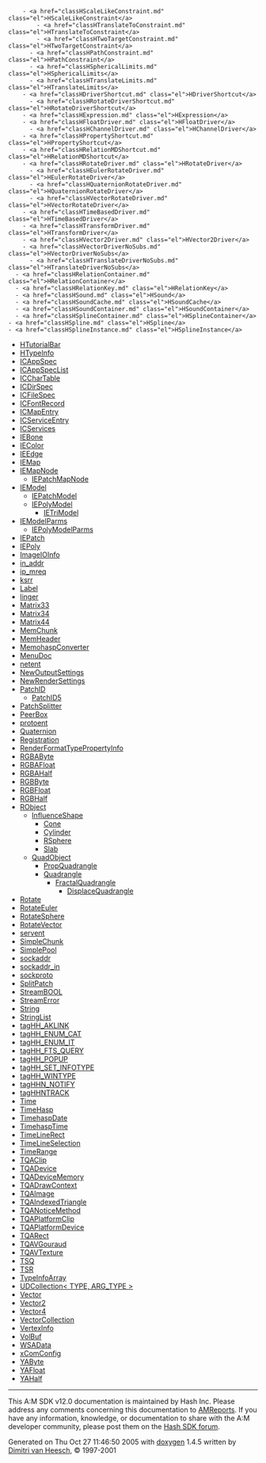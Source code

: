         - <a href="classHScaleLikeConstraint.md" class="el">HScaleLikeConstraint</a>
            - <a href="classHTranslateToConstraint.md" class="el">HTranslateToConstraint</a>
            - <a href="classHTwoTargetConstraint.md" class="el">HTwoTargetConstraint</a>
          - <a href="classHPathConstraint.md" class="el">HPathConstraint</a>
          - <a href="classHSphericalLimits.md" class="el">HSphericalLimits</a>
          - <a href="classHTranslateLimits.md" class="el">HTranslateLimits</a>
        - <a href="classHDriverShortcut.md" class="el">HDriverShortcut</a>
          - <a href="classHRotateDriverShortcut.md" class="el">HRotateDriverShortcut</a>
        - <a href="classHExpression.md" class="el">HExpression</a>
        - <a href="classHFloatDriver.md" class="el">HFloatDriver</a>
          - <a href="classHChannelDriver.md" class="el">HChannelDriver</a>
        - <a href="classHPropertyShortcut.md" class="el">HPropertyShortcut</a>
        - <a href="classHRelationMDShortcut.md" class="el">HRelationMDShortcut</a>
        - <a href="classHRotateDriver.md" class="el">HRotateDriver</a>
          - <a href="classHEulerRotateDriver.md" class="el">HEulerRotateDriver</a>
          - <a href="classHQuaternionRotateDriver.md" class="el">HQuaternionRotateDriver</a>
          - <a href="classHVectorRotateDriver.md" class="el">HVectorRotateDriver</a>
        - <a href="classHTimeBasedDriver.md" class="el">HTimeBasedDriver</a>
        - <a href="classHTransformDriver.md" class="el">HTransformDriver</a>
        - <a href="classHVector2Driver.md" class="el">HVector2Driver</a>
        - <a href="classHVectorDriverNoSubs.md" class="el">HVectorDriverNoSubs</a>
          - <a href="classHTranslateDriverNoSubs.md" class="el">HTranslateDriverNoSubs</a>
      - <a href="classHRelationContainer.md" class="el">HRelationContainer</a>
      - <a href="classHRelationKey.md" class="el">HRelationKey</a>
      - <a href="classHSound.md" class="el">HSound</a>
      - <a href="classHSoundCache.md" class="el">HSoundCache</a>
      - <a href="classHSoundContainer.md" class="el">HSoundContainer</a>
      - <a href="classHSplineContainer.md" class="el">HSplineContainer</a>
    - <a href="classHSpline.md" class="el">HSpline</a>
    - <a href="classHSplineInstance.md" class="el">HSplineInstance</a>
- <a href="classHTutorialBar.md" class="el">HTutorialBar</a>
- <a href="classHTypeInfo.md" class="el">HTypeInfo</a>
- <a href="structICAppSpec.md" class="el">ICAppSpec</a>
- <a href="structICAppSpecList.md" class="el">ICAppSpecList</a>
- <a href="structICCharTable.md" class="el">ICCharTable</a>
- <a href="structICDirSpec.md" class="el">ICDirSpec</a>
- <a href="structICFileSpec.md" class="el">ICFileSpec</a>
- <a href="structICFontRecord.md" class="el">ICFontRecord</a>
- <a href="structICMapEntry.md" class="el">ICMapEntry</a>
- <a href="structICServiceEntry.md" class="el">ICServiceEntry</a>
- <a href="structICServices.md" class="el">ICServices</a>
- <a href="classIEBone.md" class="el">IEBone</a>
- <a href="classIEColor.md" class="el">IEColor</a>
- <a href="classIEEdge.md" class="el">IEEdge</a>
- <a href="classIEMap.md" class="el">IEMap</a>
- <a href="classIEMapNode.md" class="el">IEMapNode</a>
  - <a href="classIEPatchMapNode.md" class="el">IEPatchMapNode</a>
- <a href="classIEModel.md" class="el">IEModel</a>
  - <a href="classIEPatchModel.md" class="el">IEPatchModel</a>
  - <a href="classIEPolyModel.md" class="el">IEPolyModel</a>
    - <a href="classIETriModel.md" class="el">IETriModel</a>
- <a href="classIEModelParms.md" class="el">IEModelParms</a>
  - <a href="classIEPolyModelParms.md" class="el">IEPolyModelParms</a>
- <a href="classIEPatch.md" class="el">IEPatch</a>
- <a href="classIEPoly.md" class="el">IEPoly</a>
- <a href="classImageIOInfo.md" class="el">ImageIOInfo</a>
- <a href="structin__addr.md" class="el">in_addr</a>
- <a href="structip__mreq.md" class="el">ip_mreq</a>
- <a href="structksrr.md" class="el">ksrr</a>
- <a href="classLabel.md" class="el">Label</a>
- <a href="structlinger.md" class="el">linger</a>
- <a href="classMatrix33.md" class="el">Matrix33</a>
- <a href="classMatrix34.md" class="el">Matrix34</a>
- <a href="classMatrix44.md" class="el">Matrix44</a>
- <a href="classMemChunk.md" class="el">MemChunk</a>
- <a href="classMemHeader.md" class="el">MemHeader</a>
- <a href="classMemohaspConverter.md" class="el">MemohaspConverter</a>
- <a href="classMenuDoc.md" class="el">MenuDoc</a>
- <a href="structnetent.md" class="el">netent</a>
- <a href="classNewOutputSettings.md" class="el">NewOutputSettings</a>
- <a href="classNewRenderSettings.md" class="el">NewRenderSettings</a>
- <a href="classPatchID.md" class="el">PatchID</a>
  - <a href="classPatchID5.md" class="el">PatchID5</a>
- <a href="classPatchSplitter.md" class="el">PatchSplitter</a>
- <a href="classPeerBox.md" class="el">PeerBox</a>
- <a href="structprotoent.md" class="el">protoent</a>
- <a href="classQuaternion.md" class="el">Quaternion</a>
- <a href="classRegistration.md" class="el">Registration</a>
- <a href="classRenderFormatTypePropertyInfo.md" class="el">RenderFormatTypePropertyInfo</a>
- <a href="classRGBAByte.md" class="el">RGBAByte</a>
- <a href="classRGBAFloat.md" class="el">RGBAFloat</a>
- <a href="classRGBAHalf.md" class="el">RGBAHalf</a>
- <a href="classRGBByte.md" class="el">RGBByte</a>
- <a href="classRGBFloat.md" class="el">RGBFloat</a>
- <a href="classRGBHalf.md" class="el">RGBHalf</a>
- <a href="classRObject.md" class="el">RObject</a>
  - <a href="classInfluenceShape.md" class="el">InfluenceShape</a>
    - <a href="classCone.md" class="el">Cone</a>
    - <a href="classCylinder.md" class="el">Cylinder</a>
    - <a href="classRSphere.md" class="el">RSphere</a>
    - <a href="classSlab.md" class="el">Slab</a>
  - <a href="classQuadObject.md" class="el">QuadObject</a>
    - <a href="classPropQuadrangle.md" class="el">PropQuadrangle</a>
    - <a href="classQuadrangle.md" class="el">Quadrangle</a>
      - <a href="classFractalQuadrangle.md" class="el">FractalQuadrangle</a>
        - <a href="classDisplaceQuadrangle.md" class="el">DisplaceQuadrangle</a>
- <a href="classRotate.md" class="el">Rotate</a>
- <a href="classRotateEuler.md" class="el">RotateEuler</a>
- <a href="classRotateSphere.md" class="el">RotateSphere</a>
- <a href="classRotateVector.md" class="el">RotateVector</a>
- <a href="structservent.md" class="el">servent</a>
- <a href="classSimpleChunk.md" class="el">SimpleChunk</a>
- <a href="classSimplePool.md" class="el">SimplePool</a>
- <a href="structsockaddr.md" class="el">sockaddr</a>
- <a href="structsockaddr__in.md" class="el">sockaddr_in</a>
- <a href="structsockproto.md" class="el">sockproto</a>
- <a href="classSplitPatch.md" class="el">SplitPatch</a>
- <a href="classStreamBOOL.md" class="el">StreamBOOL</a>
- <a href="classStreamError.md" class="el">StreamError</a>
- <a href="classString.md" class="el">String</a>
- <a href="classStringList.md" class="el">StringList</a>
- <a href="structtagHH__AKLINK.md" class="el">tagHH_AKLINK</a>
- <a href="structtagHH__ENUM__CAT.md" class="el">tagHH_ENUM_CAT</a>
- <a href="structtagHH__ENUM__IT.md" class="el">tagHH_ENUM_IT</a>
- <a href="structtagHH__FTS__QUERY.md" class="el">tagHH_FTS_QUERY</a>
- <a href="structtagHH__POPUP.md" class="el">tagHH_POPUP</a>
- <a href="structtagHH__SET__INFOTYPE.md" class="el">tagHH_SET_INFOTYPE</a>
- <a href="structtagHH__WINTYPE.md" class="el">tagHH_WINTYPE</a>
- <a href="structtagHHN__NOTIFY.md" class="el">tagHHN_NOTIFY</a>
- <a href="structtagHHNTRACK.md" class="el">tagHHNTRACK</a>
- <a href="classTime.md" class="el">Time</a>
- <a href="classTimeHasp.md" class="el">TimeHasp</a>
- <a href="classTimehaspDate.md" class="el">TimehaspDate</a>
- <a href="classTimehaspTime.md" class="el">TimehaspTime</a>
- <a href="classTimeLineRect.md" class="el">TimeLineRect</a>
- <a href="classTimeLineSelection.md" class="el">TimeLineSelection</a>
- <a href="classTimeRange.md" class="el">TimeRange</a>
- <a href="structTQAClip.md" class="el">TQAClip</a>
- <a href="structTQADevice.md" class="el">TQADevice</a>
- <a href="structTQADeviceMemory.md" class="el">TQADeviceMemory</a>
- <a href="structTQADrawContext.md" class="el">TQADrawContext</a>
- <a href="structTQAImage.md" class="el">TQAImage</a>
- <a href="structTQAIndexedTriangle.md" class="el">TQAIndexedTriangle</a>
- <a href="unionTQANoticeMethod.md" class="el">TQANoticeMethod</a>
- <a href="unionTQAPlatformClip.md" class="el">TQAPlatformClip</a>
- <a href="unionTQAPlatformDevice.md" class="el">TQAPlatformDevice</a>
- <a href="structTQARect.md" class="el">TQARect</a>
- <a href="structTQAVGouraud.md" class="el">TQAVGouraud</a>
- <a href="structTQAVTexture.md" class="el">TQAVTexture</a>
- <a href="classTSQ.md" class="el">TSQ</a>
- <a href="classTSR.md" class="el">TSR</a>
- <a href="classTypeInfoArray.md" class="el">TypeInfoArray</a>
- <a href="classUDCollection.md" class="el">UDCollection&lt; TYPE, ARG_TYPE &gt;</a>
- <a href="classVector.md" class="el">Vector</a>
- <a href="classVector2.md" class="el">Vector2</a>
- <a href="classVector4.md" class="el">Vector4</a>
- <a href="classVectorCollection.md" class="el">VectorCollection</a>
- <a href="classVertexInfo.md" class="el">VertexInfo</a>
- <a href="classVolBuf.md" class="el">VolBuf</a>
- <a href="structWSAData.md" class="el">WSAData</a>
- <a href="classxComConfig.md" class="el">xComConfig</a>
- <a href="classYAByte.md" class="el">YAByte</a>
- <a href="classYAFloat.md" class="el">YAFloat</a>
- <a href="classYAHalf.md" class="el">YAHalf</a>

------------------------------------------------------------------------

<span class="small">This A:M SDK v12.0 documentation is maintained by Hash Inc. Please address any comments concerning this documentation to [AMReports](http://www.hash.com/reports). If you have any information, knowledge, or documentation to share with the A:M developer community, please post them on the [Hash SDK forum](http://www.hash.com/forums/index.php?showforum=11).</span>

Generated on Thu Oct 27 11:46:50 2005 with [<span class="image placeholder" original-image-src="doxygen.png" original-image-title="" height="45" width="100" align="middle" border="0">doxygen</span>](http://www.doxygen.org/index.html) 1.4.5 written by [Dimitri van Heesch](mailto:dimitri@stack.nl), © 1997-2001
